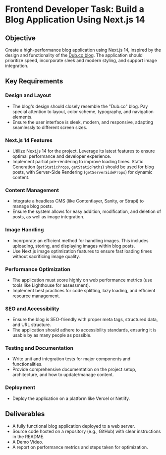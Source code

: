 # Frontend Developer Task: Build a Blog Application Using Next.js 14

## Objective
Create a high-performance blog application using Next.js 14, inspired by the design and functionality of the [Dub.co blog](https://dub.co/blog). The application should prioritize speed, incorporate sleek and modern styling, and support image integration.

## Key Requirements

### Design and Layout
- The blog's design should closely resemble the "Dub.co" blog. Pay special attention to layout, color scheme, typography, and navigation elements.
- Ensure the user interface is sleek, modern, and responsive, adapting seamlessly to different screen sizes.

### Next.js 14 Features
- Utilize Next.js 14 for the project. Leverage its latest features to ensure optimal performance and developer experience.
- Implement partial pre-rendering to improve loading times. Static Generation (`getStaticProps`, `getStaticPaths`) should be used for blog posts, with Server-Side Rendering (`getServerSideProps`) for dynamic content.

### Content Management
- Integrate a headless CMS (like Contentlayer, Sanity, or Strapi) to manage blog posts.
- Ensure the system allows for easy addition, modification, and deletion of posts, as well as image integration.

### Image Handling
- Incorporate an efficient method for handling images. This includes uploading, storing, and displaying images within blog posts.
- Use Next.js image optimization features to ensure fast loading times without sacrificing image quality.

### Performance Optimization
- The application must score highly on web performance metrics (use tools like Lighthouse for assessment).
- Implement best practices for code splitting, lazy loading, and efficient resource management.

### SEO and Accessibility
- Ensure the blog is SEO-friendly with proper meta tags, structured data, and URL structure.
- The application should adhere to accessibility standards, ensuring it is usable by as many people as possible.

### Testing and Documentation
- Write unit and integration tests for major components and functionalities.
- Provide comprehensive documentation on the project setup, architecture, and how to update/manage content.

### Deployment
- Deploy the application on a platform like Vercel or Netlify.

## Deliverables
- A fully functional blog application deployed to a web server.
- Source code hosted on a repository (e.g., GitHub) with clear instructions in the README.
- A Demo Video.
- A report on performance metrics and steps taken for optimization.
